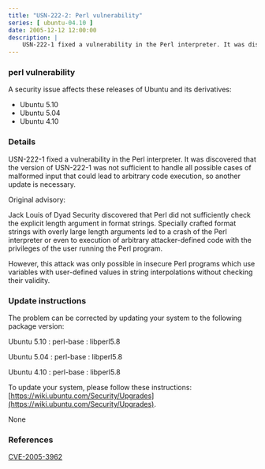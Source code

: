 ```yaml
---
title: "USN-222-2: Perl vulnerability"
series: [ ubuntu-04.10 ]
date: 2005-12-12 12:00:00
description: |
    USN-222-1 fixed a vulnerability in the Perl interpreter. It was discovered that the version of USN-222-1 was not sufficient to handle all possible cases of malformed input that could lead to arbitrary code execution, so another update is necessary.
--- 
```

 
### perl vulnerability

A security issue affects these releases of Ubuntu and its derivatives:

* Ubuntu 5.10
* Ubuntu 5.04
* Ubuntu 4.10

### Details

USN-222-1 fixed a vulnerability in the Perl interpreter. It was discovered that the version of USN-222-1 was not sufficient to handle all possible cases of malformed input that could lead to arbitrary code execution, so another update is necessary.

Original advisory:

 Jack Louis of Dyad Security discovered that Perl did not sufficiently check the explicit length argument in format strings. Specially crafted format strings with overly large length arguments led to a crash of the Perl interpreter or even to execution of arbitrary attacker-defined code with the privileges of the user running the Perl program.

 However, this attack was only possible in insecure Perl programs which use variables with user-defined values in string interpolations without checking their validity.

### Update instructions

The problem can be corrected by updating your system to the following package version:

Ubuntu 5.10
 : perl-base 
 : libperl5.8 

Ubuntu 5.04
 : perl-base 
 : libperl5.8 

Ubuntu 4.10
 : perl-base 
 : libperl5.8 

To update your system, please follow these instructions: [https://wiki.ubuntu.com/Security/Upgrades](https://wiki.ubuntu.com/Security/Upgrades).

None

### References

 [CVE-2005-3962](http://people.ubuntu.com/~ubuntu-security/cve/CVE-2005-3962)
 
